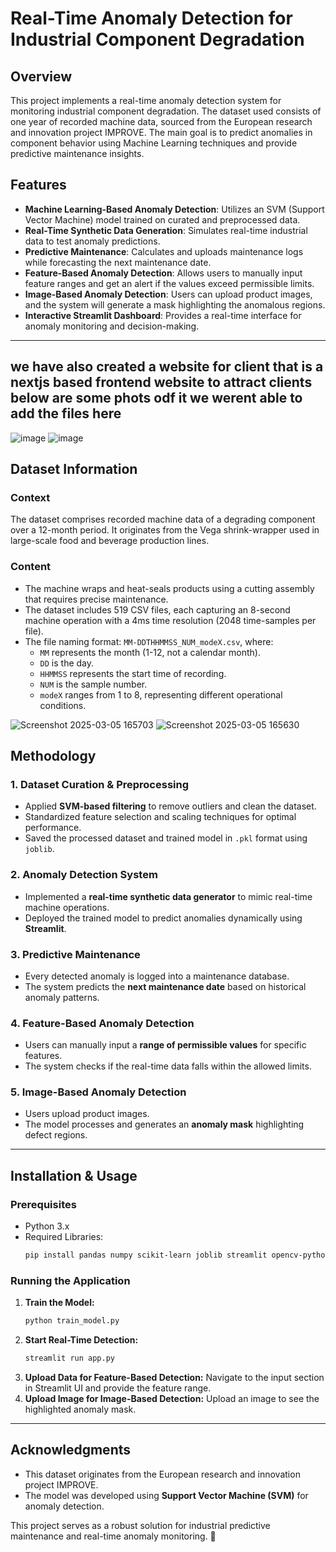 # Real-Time Anomaly Detection for Industrial Component Degradation

## Overview
This project implements a real-time anomaly detection system for monitoring industrial component degradation. The dataset used consists of one year of recorded machine data, sourced from the European research and innovation project IMPROVE. The main goal is to predict anomalies in component behavior using Machine Learning techniques and provide predictive maintenance insights.

## Features
- **Machine Learning-Based Anomaly Detection**: Utilizes an SVM (Support Vector Machine) model trained on curated and preprocessed data.
- **Real-Time Synthetic Data Generation**: Simulates real-time industrial data to test anomaly predictions.
- **Predictive Maintenance**: Calculates and uploads maintenance logs while forecasting the next maintenance date.
- **Feature-Based Anomaly Detection**: Allows users to manually input feature ranges and get an alert if the values exceed permissible limits.
- **Image-Based Anomaly Detection**: Users can upload product images, and the system will generate a mask highlighting the anomalous regions.
- **Interactive Streamlit Dashboard**: Provides a real-time interface for anomaly monitoring and decision-making.

---

## we have also created a website for client that is a nextjs based frontend website to attract clients below are some phots odf it we werent able to add the files here 
![image](https://github.com/user-attachments/assets/7874b4af-56ec-448a-8f9d-cd02ea33d962)
![image](https://github.com/user-attachments/assets/1c9a259c-8bcf-4b77-a5d5-572c10f97f5a)



## Dataset Information
### Context
The dataset comprises recorded machine data of a degrading component over a 12-month period. It originates from the Vega shrink-wrapper used in large-scale food and beverage production lines.

### Content
- The machine wraps and heat-seals products using a cutting assembly that requires precise maintenance.
- The dataset includes 519 CSV files, each capturing an 8-second machine operation with a 4ms time resolution (2048 time-samples per file).
- The file naming format: `MM-DDTHHMMSS_NUM_modeX.csv`, where:
  - `MM` represents the month (1-12, not a calendar month).
  - `DD` is the day.
  - `HHMMSS` represents the start time of recording.
  - `NUM` is the sample number.
  - `modeX` ranges from 1 to 8, representing different operational conditions.




![Screenshot 2025-03-05 165703](https://github.com/user-attachments/assets/8b190895-23ae-4f4d-9be6-4e7a40f4d4e7)
![Screenshot 2025-03-05 165630](https://github.com/user-attachments/assets/998d7f11-978b-440b-8091-3885ba1f840f)



## Methodology
### 1. **Dataset Curation & Preprocessing**
- Applied **SVM-based filtering** to remove outliers and clean the dataset.
- Standardized feature selection and scaling techniques for optimal performance.
- Saved the processed dataset and trained model in `.pkl` format using `joblib`.

### 2. **Anomaly Detection System**
- Implemented a **real-time synthetic data generator** to mimic real-time machine operations.
- Deployed the trained model to predict anomalies dynamically using **Streamlit**.

### 3. **Predictive Maintenance**
- Every detected anomaly is logged into a maintenance database.
- The system predicts the **next maintenance date** based on historical anomaly patterns.

### 4. **Feature-Based Anomaly Detection**
- Users can manually input a **range of permissible values** for specific features.
- The system checks if the real-time data falls within the allowed limits.

### 5. **Image-Based Anomaly Detection**
- Users upload product images.
- The model processes and generates an **anomaly mask** highlighting defect regions.

---

## Installation & Usage
### Prerequisites
- Python 3.x
- Required Libraries:
  ```bash
  pip install pandas numpy scikit-learn joblib streamlit opencv-python
  ```

### Running the Application
1. **Train the Model:**
   ```bash
   python train_model.py
   ```
2. **Start Real-Time Detection:**
   ```bash
   streamlit run app.py
   ```
3. **Upload Data for Feature-Based Detection:** Navigate to the input section in Streamlit UI and provide the feature range.
4. **Upload Image for Image-Based Detection:** Upload an image to see the highlighted anomaly mask.

---

## Acknowledgments
- This dataset originates from the European research and innovation project IMPROVE.
- The model was developed using **Support Vector Machine (SVM)** for anomaly detection.

This project serves as a robust solution for industrial predictive maintenance and real-time anomaly monitoring. 🚀

